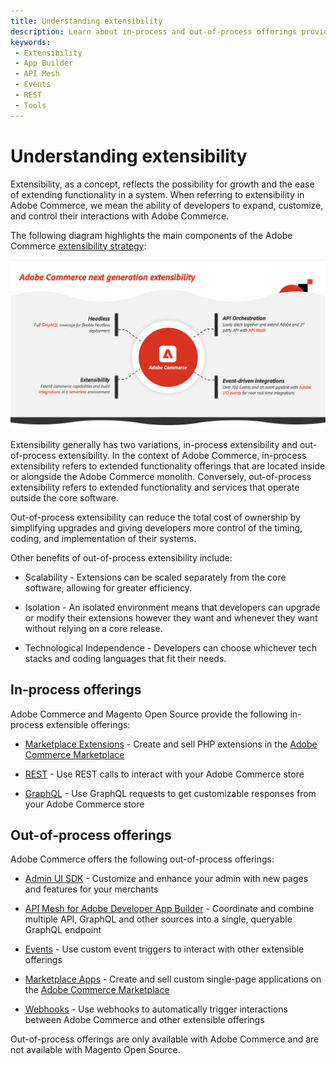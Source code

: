 ```yaml
---
title: Understanding extensibility
description: Learn about in-process and out-of-process offerings provided by Adobe Commerce and Magento Open Source.
keywords:
 - Extensibility
 - App Builder
 - API Mesh
 - Events
 - REST
 - Tools
---
```


# Understanding extensibility

Extensibility, as a concept, reflects the possibility for growth and the ease of extending functionality in a system. When referring to extensibility in Adobe Commerce, we mean the ability of developers to expand, customize, and control their interactions with Adobe Commerce.

The following diagram highlights the main components of the Adobe Commerce [extensibility strategy](https://experienceleague.adobe.com/docs/commerce-operations/implementation-playbook/architecture/extensibility-strategy.html):

![extensibility strategy](./_images/extensibility-strategy-overview.png)

Extensibility generally has two variations, in-process extensibility and out-of-process extensibility. In the context of Adobe Commerce, in-process extensibility refers to extended functionality offerings that are located inside or alongside the Adobe Commerce monolith. Conversely, out-of-process extensibility refers to extended functionality and services that operate outside the core software.

Out-of-process extensibility can reduce the total cost of ownership by simplifying upgrades and giving developers more control of the timing, coding, and implementation of their systems. 

Other benefits of out-of-process extensibility include:

- Scalability - Extensions can be scaled separately from the core software, allowing for greater efficiency.

- Isolation - An isolated environment means that developers can upgrade or modify their extensions however they want and whenever they want without relying on a core release.

- Technological Independence - Developers can choose whichever tech stacks and coding languages that fit their needs.

## In-process offerings

Adobe Commerce and Magento Open Source provide the following in-process extensible offerings:

- [Marketplace Extensions](https://developer.adobe.com/commerce/marketplace/guides/sellers/extensions/) - Create and sell PHP extensions in the [Adobe Commerce Marketplace](https://commercemarketplace.adobe.com)

- [REST](https://developer.adobe.com/commerce/webapi/rest) - Use REST calls to interact with your Adobe Commerce store

- [GraphQL](https://developer.adobe.com/commerce/webapi/graphql/) - Use GraphQL requests to get customizable responses from your Adobe Commerce store

## Out-of-process offerings

Adobe Commerce offers the following out-of-process offerings:

- [Admin UI SDK](admin-ui-sdk/index.md) - Customize and enhance your admin with new pages and features for your merchants

- [API Mesh for Adobe Developer App Builder](https://developer.adobe.com/graphql-mesh-gateway/) - Coordinate and combine multiple API, GraphQL and other sources into a single, queryable GraphQL endpoint

- [Events](./events/index.md) - Use custom event triggers to interact with other extensible offerings

- [Marketplace Apps](./app-development/index.md) - Create and sell custom single-page applications on the [Adobe Commerce Marketplace](https://commercemarketplace.adobe.com)

- [Webhooks](./webhooks/index.md) - Use webhooks to automatically trigger interactions between Adobe Commerce and other extensible offerings

<InlineAlert variant="info" slots="text"/>

Out-of-process offerings are only available with Adobe Commerce and are not available with Magento Open Source.
